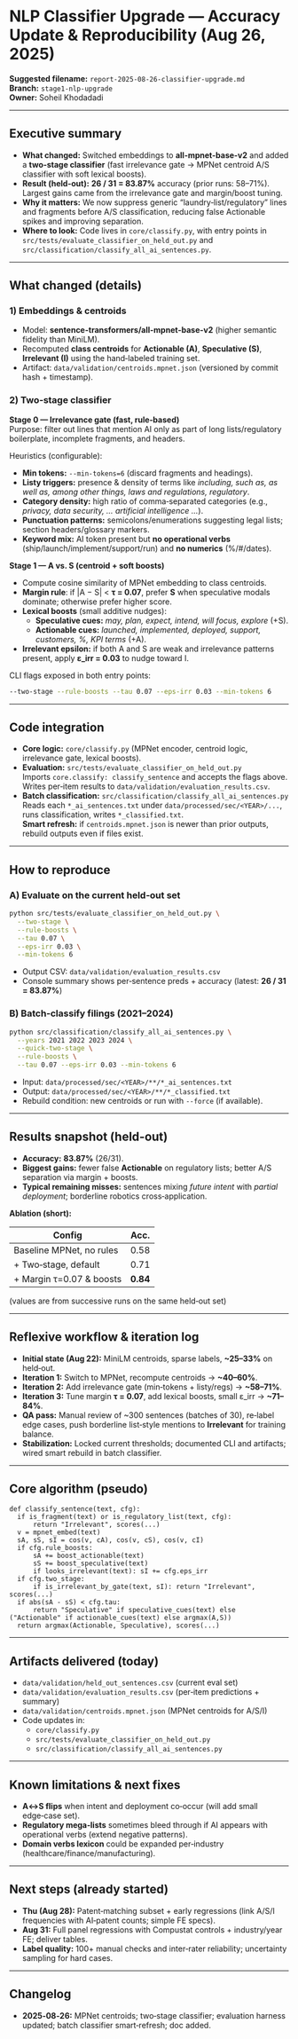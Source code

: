 # NLP Classifier Upgrade — Accuracy Update & Reproducibility (Aug 26, 2025)

**Suggested filename:** `report-2025-08-26-classifier-upgrade.md`  
**Branch:** `stage1-nlp-upgrade`  
**Owner:** Soheil Khodadadi

---

## Executive summary

- **What changed:** Switched embeddings to **all-mpnet-base-v2** and added a **two‑stage classifier** (fast irrelevance gate → MPNet centroid A/S classifier with soft lexical boosts).
- **Result (held‑out):** **26 / 31 = 83.87%** accuracy (prior runs: 58–71%). Largest gains came from the irrelevance gate and margin/boost tuning.
- **Why it matters:** We now suppress generic “laundry‑list/regulatory” lines and fragments before A/S classification, reducing false Actionable spikes and improving separation.
- **Where to look:** Code lives in `core/classify.py`, with entry points in `src/tests/evaluate_classifier_on_held_out.py` and `src/classification/classify_all_ai_sentences.py`.

---

## What changed (details)

### 1) Embeddings & centroids

- Model: **sentence-transformers/all-mpnet-base-v2** (higher semantic fidelity than MiniLM).
- Recomputed **class centroids** for **Actionable (A)**, **Speculative (S)**, **Irrelevant (I)** using the hand‑labeled training set.
- Artifact: `data/validation/centroids.mpnet.json` (versioned by commit hash + timestamp).

### 2) Two‑stage classifier

**Stage 0 — Irrelevance gate (fast, rule‑based)**  
Purpose: filter out lines that mention AI only as part of long lists/regulatory boilerplate, incomplete fragments, and headers.

Heuristics (configurable):

- **Min tokens:** `--min-tokens=6` (discard fragments and headings).
- **Listy triggers:** presence & density of terms like *including, such as, as well as, among other things, laws and regulations, regulatory*.
- **Category density:** high ratio of comma‑separated categories (e.g., *privacy, data security, … artificial intelligence …*).
- **Punctuation patterns:** semicolons/enumerations suggesting legal lists; section headers/glossary markers.
- **Keyword mix:** AI token present but **no operational verbs** (ship/launch/implement/support/run) and **no numerics** (%/#/dates).

**Stage 1 — A vs. S (centroid + soft boosts)**  

- Compute cosine similarity of MPNet embedding to class centroids.
- **Margin rule**: if |A − S| &lt; **τ = 0.07**, prefer **S** when speculative modals dominate; otherwise prefer higher score.
- **Lexical boosts** (small additive nudges):
  - **Speculative cues:** *may, plan, expect, intend, will focus, explore* (+S).
  - **Actionable cues:** *launched, implemented, deployed, support, customers, %, KPI terms* (+A).
- **Irrelevant epsilon:** if both A and S are weak and irrelevance patterns present, apply **ε\_irr = 0.03** to nudge toward I.

CLI flags exposed in both entry points:

```bash
--two-stage --rule-boosts --tau 0.07 --eps-irr 0.03 --min-tokens 6
```

---

## Code integration

- **Core logic:** `core/classify.py` (MPNet encoder, centroid logic, irrelevance gate, lexical boosts).
- **Evaluation:** `src/tests/evaluate_classifier_on_held_out.py`  
  Imports `core.classify: classify_sentence` and accepts the flags above. Writes per‑item results to `data/validation/evaluation_results.csv`.
- **Batch classification:** `src/classification/classify_all_ai_sentences.py`  
  Reads each `*_ai_sentences.txt` under `data/processed/sec/<YEAR>/...`, runs classification, writes `*_classified.txt`.  
  **Smart refresh:** if `centroids.mpnet.json` is newer than prior outputs, rebuild outputs even if files exist.

---

## How to reproduce

### A) Evaluate on the current held‑out set

```bash
python src/tests/evaluate_classifier_on_held_out.py \
  --two-stage \
  --rule-boosts \
  --tau 0.07 \
  --eps-irr 0.03 \
  --min-tokens 6
```

- Output CSV: `data/validation/evaluation_results.csv`
- Console summary shows per‑sentence preds + accuracy (latest: **26 / 31 = 83.87%**)

### B) Batch‑classify filings (2021–2024)

```bash
python src/classification/classify_all_ai_sentences.py \
  --years 2021 2022 2023 2024 \
  --quick-two-stage \
  --rule-boosts \
  --tau 0.07 --eps-irr 0.03 --min-tokens 6
```

- Input: `data/processed/sec/<YEAR>/**/*_ai_sentences.txt`
- Output: `data/processed/sec/<YEAR>/**/*_classified.txt`
- Rebuild condition: new centroids or run with `--force` (if available).

---

## Results snapshot (held‑out)

- **Accuracy:** **83.87%** (26/31).  
- **Biggest gains:** fewer false **Actionable** on regulatory lists; better A/S separation via margin + boosts.  
- **Typical remaining misses:** sentences mixing *future intent* with *partial deployment*; borderline robotics cross‑application.  

**Ablation (short):**

| Config | Acc. |
|---|---|
| Baseline MPNet, no rules | 0.58 |
| + Two‑stage, default | 0.71 |
| + Margin τ=0.07 & boosts | **0.84** |

(values are from successive runs on the same held‑out set)

---

## Reflexive workflow & iteration log

- **Initial state (Aug 22):** MiniLM centroids, sparse labels, **~25–33%** on held‑out.  
- **Iteration 1:** Switch to MPNet, recompute centroids → **~40–60%**.  
- **Iteration 2:** Add irrelevance gate (min‑tokens + listy/regs) → **~58–71%**.  
- **Iteration 3:** Tune margin **τ = 0.07**, add lexical boosts, small ε\_irr → **~71–84%**.  
- **QA pass:** Manual review of ~300 sentences (batches of 30), re‑label edge cases, push borderline list‑style mentions to **Irrelevant** for training balance.  
- **Stabilization:** Locked current thresholds; documented CLI and artifacts; wired smart rebuild in batch classifier.

---

## Core algorithm (pseudo)

```text
def classify_sentence(text, cfg):
  if is_fragment(text) or is_regulatory_list(text, cfg):
      return "Irrelevant", scores(...)
  v = mpnet_embed(text)
  sA, sS, sI = cos(v, cA), cos(v, cS), cos(v, cI)
  if cfg.rule_boosts:
      sA += boost_actionable(text)
      sS += boost_speculative(text)
      if looks_irrelevant(text): sI += cfg.eps_irr
  if cfg.two_stage:
      if is_irrelevant_by_gate(text, sI): return "Irrelevant", scores(...)
  if abs(sA - sS) < cfg.tau:
      return "Speculative" if speculative_cues(text) else ("Actionable" if actionable_cues(text) else argmax(A,S))
  return argmax(Actionable, Speculative), scores(...)
```

---

## Artifacts delivered (today)

- `data/validation/held_out_sentences.csv` (current eval set)
- `data/validation/evaluation_results.csv` (per‑item predictions + summary)
- `data/validation/centroids.mpnet.json` (MPNet centroids for A/S/I)
- Code updates in:
  - `core/classify.py`
  - `src/tests/evaluate_classifier_on_held_out.py`
  - `src/classification/classify_all_ai_sentences.py`

---

## Known limitations & next fixes

- **A↔S flips** when intent and deployment co‑occur (will add small edge‑case set).
- **Regulatory mega‑lists** sometimes bleed through if AI appears with operational verbs (extend negative patterns).
- **Domain verbs lexicon** could be expanded per‑industry (healthcare/finance/manufacturing).

---

## Next steps (already started)

- **Thu (Aug 28):** Patent‑matching subset + early regressions (link A/S/I frequencies with AI‑patent counts; simple FE specs).
- **Aug 31:** Full panel regressions with Compustat controls + industry/year FE; deliver tables.
- **Label quality:** 100+ manual checks and inter‑rater reliability; uncertainty sampling for hard cases.

---

## Changelog

- **2025‑08‑26:** MPNet centroids; two‑stage classifier; evaluation harness updated; batch classifier smart‑refresh; doc added.
